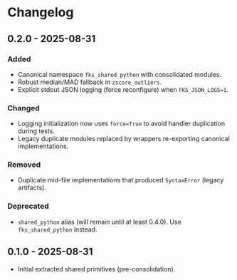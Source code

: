 # Changelog

## 0.2.0 - 2025-08-31

### Added

- Canonical namespace `fks_shared_python` with consolidated modules.
- Robust median/MAD fallback in `zscore_outliers`.
- Explicit stdout JSON logging (force reconfigure) when `FKS_JSON_LOGS=1`.

### Changed

- Logging initialization now uses `force=True` to avoid handler duplication during tests.
- Legacy duplicate modules replaced by wrappers re-exporting canonical implementations.

### Removed

- Duplicate mid-file implementations that produced `SyntaxError` (legacy artifacts).

### Deprecated

- `shared_python` alias (will remain until at least 0.4.0). Use `fks_shared_python` instead.

## 0.1.0 - 2025-08-31

- Initial extracted shared primitives (pre-consolidation).
